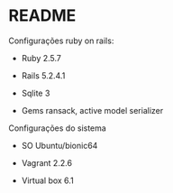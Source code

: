 # README

Configurações ruby on rails:

* Ruby 2.5.7

* Rails 5.2.4.1

* Sqlite 3

* Gems ransack, active model serializer

Configurações do sistema

* SO Ubuntu/bionic64

* Vagrant 2.2.6

* Virtual box 6.1
